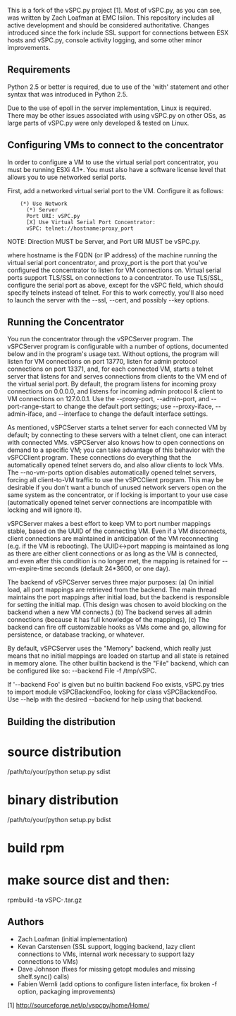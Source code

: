 This is a fork of the vSPC.py project [1]. Most of vSPC.py, as you can
see, was written by Zach Loafman at EMC Isilon. This repository includes
all active development and should be considered authoritative.
Changes introduced since the fork include SSL support for connections
between ESX hosts and vSPC.py, console activity logging, and some other
minor improvements.

## Requirements ##

Python 2.5 or better is required, due to use of the 'with' statement and
other syntax that was introduced in Python 2.5.

Due to the use of epoll in the server implementation, Linux is required.
There may be other issues associated with using vSPC.py on other OSs, as
large parts of vSPC.py were only developed & tested on Linux.

## Configuring VMs to connect to the concentrator ##

In order to configure a VM to use the virtual serial port concentrator,
you must be running ESXi 4.1+. You must also have a software license
level that allows you to use networked serial ports.

First, add a networked virtual serial port to the VM. Configure it as
follows:

```
    (*) Use Network
      (*) Server
      Port URI: vSPC.py
      [X] Use Virtual Serial Port Concentrator:
      vSPC: telnet://hostname:proxy_port
```
NOTE: Direction MUST be Server, and Port URI MUST be vSPC.py. 

where hostname is the FQDN (or IP address) of the machine running the
virtual serial port concentrator, and proxy_port is the port that you've
configured the concentrator to listen for VM connections on. Virtual
serial ports support TLS/SSL on connections to a concentrator.  To use
TLS/SSL, configure the serial port as above, except for the vSPC field,
which should specify telnets instead of telnet. For this to work
correctly, you'll also need to launch the server with the --ssl, --cert,
and possibly --key options.

## Running the Concentrator ##

You run the concentrator through the vSPCServer program. The vSPCServer
program is configurable with a number of options, documented below and
in the program's usage text. Without options, the program will listen
for VM connections on port 13770, listen for admin protocol connections
on port 13371, and, for each connected VM, starts a telnet server that
listens for and serves connections from clients to the VM end of the
virtual serial port. By default, the program listens for incoming proxy
connections on 0.0.0.0, and listens for incoming admin protocol & client
to VM connections on 127.0.0.1. Use the --proxy-port, --admin-port, and
--port-range-start to change the default port settings; use
--proxy-iface, --admin-iface, and --interface to change the default
interface settings.

As mentioned, vSPCServer starts a telnet server for each connected VM by
default; by connecting to these servers with a telnet client, one can
interact with connected VMs. vSPCServer also knows how to open
connections on demand to a specific VM; you can take advantage of this
behavior with the vSPCClient program. These connections do everything
that the automatically opened telnet servers do, and also allow clients
to lock VMs. The --no-vm-ports option disables automatically opened
telnet servers, forcing all client-to-VM traffic to use the vSPCClient
program. This may be desirable if you don't want a bunch of unused
network servers open on the same system as the concentrator, or if
locking is important to your use case (automatically opened telnet
server connections are incompatible with locking and will ignore it).

vSPCServer makes a best effort to keep VM to port number mappings
stable, based on the UUID of the connecting VM. Even if a VM
disconnects, client connections are maintained in anticipation of the VM
reconnecting (e.g. if the VM is rebooting). The UUID<->port mapping is
maintained as long as there are either client connections or as long as
the VM is connected, and even after this condition is no longer met, the
mapping is retained for --vm-expire-time seconds (default 24*3600, or
one day).

The backend of vSPCServer serves three major purposes: (a) On initial
load, all port mappings are retrieved from the backend. The main thread
maintains the port mappings after initial load, but the backend is
responsible for setting the initial map. (This design was chosen to
avoid blocking on the backend when a new VM connects.) (b) The backend
serves all admin connections (because it has full knowledge of the
mappings), (c) The backend can fire off customizable hooks as VMs come
and go, allowing for persistence, or database tracking, or
whatever.

By default, vSPCServer uses the "Memory" backend, which really just
means that no initial mappings are loaded on startup and all state is
retained in memory alone. The other builtin backend is the "File"
backend, which can be configured like so: --backend File -f /tmp/vSPC.

If '--backend Foo' is given but no builtin backend Foo exists, vSPC.py
tries to import module vSPCBackendFoo, looking for class vSPCBackendFoo.
Use --help with the desired --backend for help using that backend.

## Building the distribution ##

# source distribution #
/path/to/your/python setup.py sdist

# binary distribution #
/path/to/your/python setup.py bdist

# build rpm
# make source dist and then:
rpmbuild -ta vSPC-<version>.tar.gz

## Authors ##

- Zach Loafman (initial implementation)
- Kevan Carstensen (SSL support, logging backend, lazy client connections to VMs, internal work necessary to support lazy connections to VMs)
- Dave Johnson (fixes for missing getopt modules and missing shelf.sync() calls)
- Fabien Wernli (add options to configure listen interface, fix broken -f option, packaging improvements)

[1] http://sourceforge.net/p/vspcpy/home/Home/
